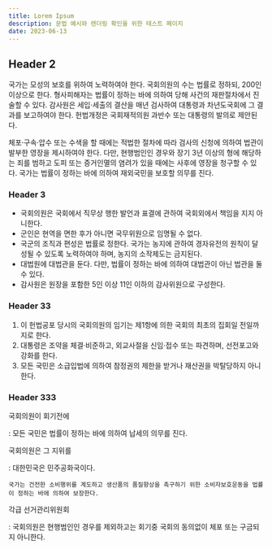 ```yaml
---
title: Lorem Ipsum
description: 문법 예시와 렌더링 확인을 위한 테스트 페이지
date: 2023-06-13
---
```


## Header 2

국가는 모성의 보호를 위하여 노력하여야 한다. 국회의원의 수는 법률로 정하되, 200인 이상으로 한다. 형사피해자는 법률이 정하는 바에 의하여 당해 사건의 재판절차에서 진술할 수 있다. 감사원은 세입·세출의 결산을 매년 검사하여 대통령과 차년도국회에 그 결과를 보고하여야 한다. 헌법개정은 국회재적의원 과반수 또는 대통령의 발의로 제안된다.

체포·구속·압수 또는 수색을 할 때에는 적법한 절차에 따라 검사의 신청에 의하여 법관이 발부한 영장을 제시하여야 한다. 다만, 현행범인인 경우와 장기 3년 이상의 형에 해당하는 죄를 범하고 도피 또는 증거인멸의 염려가 있을 때에는 사후에 영장을 청구할 수 있다. 국가는 법률이 정하는 바에 의하여 재외국민을 보호할 의무를 진다.

### Header 3

- 국회의원은 국회에서 직무상 행한 발언과 표결에 관하여 국회외에서 책임을 지지 아니한다.
- 군인은 현역을 면한 후가 아니면 국무위원으로 임명될 수 없다.
- 국군의 조직과 편성은 법률로 정한다. 국가는 농지에 관하여 경자유전의 원칙이 달성될 수 있도록 노력하여야 하며, 농지의 소작제도는 금지된다.
- 대법원에 대법관을 둔다. 다만, 법률이 정하는 바에 의하여 대법관이 아닌 법관을 둘 수 있다.
- 감사원은 원장을 포함한 5인 이상 11인 이하의 감사위원으로 구성한다.

### Header 33

1. 이 헌법공포 당시의 국회의원의 임기는 제1항에 의한 국회의 최초의 집회일 전일까지로 한다.
2. 대통령은 조약을 체결·비준하고, 외교사절을 신임·접수 또는 파견하며, 선전포고와 강화를 한다.
3. 모든 국민은 소급입법에 의하여 참정권의 제한을 받거나 재산권을 박탈당하지 아니한다.

### Header 333

국회의원이 회기전에

:   모든 국민은 법률이 정하는 바에 의하여 납세의 의무를 진다.

국회의원은 그 지위를

:   대한민국은 민주공화국이다.

    국가는 건전한 소비행위를 계도하고 생산품의 품질향상을 촉구하기 위한 소비자보호운동을 법률이 정하는 바에 의하여 보장한다.

각급 선거관리위원회

:   국회의원은 현행범인인 경우를 제외하고는 회기중 국회의 동의없이 체포 또는 구금되지 아니한다.